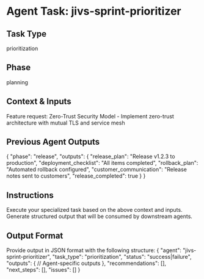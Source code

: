 # Agent Task: jivs-sprint-prioritizer

## Task Type
prioritization

## Phase
planning

## Context & Inputs
Feature request: Zero-Trust Security Model - Implement zero-trust architecture with mutual TLS and service mesh

## Previous Agent Outputs
{
  "phase": "release",
  "outputs": {
    "release_plan": "Release v1.2.3 to production",
    "deployment_checklist": "All items completed",
    "rollback_plan": "Automated rollback configured",
    "customer_communication": "Release notes sent to customers",
    "release_completed": true
  }
}

## Instructions
Execute your specialized task based on the above context and inputs.
Generate structured output that will be consumed by downstream agents.

## Output Format
Provide output in JSON format with the following structure:
{
  "agent": "jivs-sprint-prioritizer",
  "task_type": "prioritization",
  "status": "success|failure",
  "outputs": {
    // Agent-specific outputs
  },
  "recommendations": [],
  "next_steps": [],
  "issues": []
}
